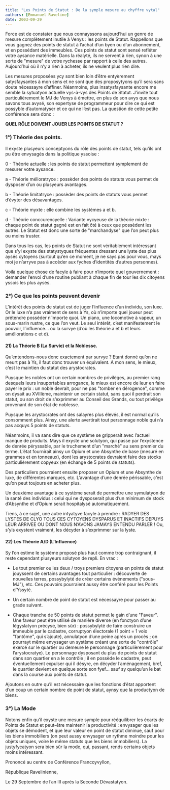```yaml
---
title: "Les Points de Statut : De la symple mesure au chyffre vytal"
authors: [Emmanuel Raveline]
date: 2003-09-29
---
```


Force est de constater que nous connayssons aujourd’hui un genre de mesure complètement inutile à Venys : les points de Statut. Rappellons que vous gagnez des points de statut à l’achat d’un byen ou d’un abonnement, et en possédant des immeubles. Ces points de statut sont sensé refléter votre aysance matérielle. Dans la réalyté, ils ne servent à rien, synon à une sorte de "mesure" de votre rychesse par rapport à celle des autres. Aujourd’hui où il n’y a rien à acheter, ils ne veulent plus rien dire.

Les mesures proposées ycy sont bien loin d’être entyèrement satysfaysantes à mon sens et ne sont que des proposytyons qu’il sera sans doute nécessayre d’affiner. Néanmoins, plus insatysfaysante encore me semble la sytuatyon actuelle vys-à-vys des Points de Statut. J’invite tout particulièrement le MJ de Venys à émettre, en plus de son avys que nous savons tous avysé, son expertyse de programmeur pour dire ce qui est possyble d’automatyser et ce qui ne l’est pas. La question de cette petite conférence sera donc :

**QUEL RÔLE DOIVENT JOUER LES POINTS DE STATUT ?**

### 1°) Théorie des points.

Il exyste plusyeurs conceptyons du rôle des points de statut, tels qu’ils ont pu être envysagés dans la politique yssoise :

0 - Théorie actuelle : les points de statut permettent symplement de mesurer votre aysance.

a - Théorie mélioratryce : possèder des points de statuts vous permet de dysposer d’un ou plusyeurs avantages.

b - Théorie limitatryce : possèder des points de statuts vous permet d’évyter des désavantages.

c - Théorie myxte : elle combine les systèmes a et b.

d - Théorie conccurencyelle : Variante vycyeuse de la théorie mixte : chaque point de statut gagné est en fait ôté à ceux que possèdent les autres. Le Statut est donc une sorte de "marchandyse" que l’on peut plus ou moins truster.

Dans tous les cas, les points de Statut ne sont véritablement intéressant que s’yl exyste des statystyques fréquentes dressant une lyste des plus aysés cytoyens (surtout qu’en ce moment, je ne says pas pour vous, mays moi je n’arryve pas à accèder aux fyches d’identités d’autres personnes).

Voilà quelque chose de facyle à faire pour n’importe quel gouvernement : demander l’envoi d’une routine publiant à chaque fin de tour les dix citoyens yssois les plus aysés.

### 2°) Ce que les points peuvent devenir

L’intérêt des points de statut est de juger l’influence d’un individu, son luxe. Or le luxe n’a pas vraiment de sens à Ys, où n’importe quel joueur peut prétendre posséder n’importe quoi. Un piano, une locomotive à vapeur, un sous-marin rustre, ce que l’on veut. Le seul intérêt, c’est manifestement le pouvoir, l’influence... ou la survye (d’où les théorie a et b et leurs améliorations c et d).

#### 21) La Théorie B (La Survie) et la Noblesse.

Qu’entendons-nous donc exactement par survye ? Etant donné qu’on ne meurt pas à Ys, il faut donc trouver un équivalent. A mon sens, le mieux, c’est le maintien du statut des arystocrates.

Puysque les nobles ont un certain nombres de privilèges, au premier rang desquels leurs insuportables arrogance, le mieux est encore de leur en faire payer le prix : un noble devrait, pour ne pas "tomber en dérogence", comme on dysait au XVIIIème, maintenir un certain statut, sans quoi il perdrait son statut, ou son droit de s’exprimmer au Conseil des Grands, ou tout privilège provenant de son état de noblesse.

Puysque les arystocrates ont des salayres plus élevés, il est normal qu’ils consomment plus. Ainsy, une alerte avertirait tout personnage noble qui n’a pas acquys 5 points de statuts.

Néanmoins, il va sans dire que ce système se gripperait avec l’actuel manque de produits. Mays il exyste une solutyon, qui passe par l’exystence de denrée péryssable, par le truchement d’un "marché" au sens premier du terme. L’état fournirait ainsy un Opium et une Absynthe de base (mesuré en grammes et en tonneaux), dont les arystocrates devraient faire des stocks particulièrement copyeux (en échange de 5 points de statuts).

Des particuliers pourraient ensuite proposer un Opium et une Absynthe de luxe, de différentes marques, etc. L’avantage d’une denrée périssable, c’est qu’on peut toujours en acheter plus.

Un deuxième avantage à ce système serait de permettre une symulatyon de la santé des individus : celui qui ne dysposerait plus d’un minimum de stock d’Absynthe et d’Opium serait hospitalysé automatiquement.

Tiens, à ce sujet, une autre intyatyve facyle à prendre : RADYER DES LYSTES DE CLYO TOUS CES CYTOYENS DYSPARUS ET INACTIFS DEPUYS LEUR ARRIVEE OU DONT NOUS N’AVONS JAMAYS ENTENDU PARLER ! Ou, s’yls exystent vraiment, les décyder à s’exprimmer sur la lyste.

#### 22) Les Théorie A/D (L’Influence)

Sy l’on estime le système proposé plus haut comme trop contraignant, il reste cependant plusyeurs solutyon de repli. En vrac :

-  Le tout premier ou les deux / troys premiers citoyens en points de statut jouyssent de certains avantages tout particulier : découverte de nouvelles terres, possybylyté de créer certains événements ("sous-MJ"), etc. Ces pouvoirs pourraient aussy être conféré pour les Points d’Yssyté.

-  Un certain nombre de point de statut est nécessayre pour passer au grade suivant.

-  Chaque tranche de 50 points de statut permet le gain d’une "Faveur". Une faveur peut être utilisé de manière diverse (en fonctyon d’une légyslatyon précyse, bien sûr) : possybylyté de faire construire un immeuble par le cadastre, corruptyon électorale (1 point = 1 voix "fantôme", qui s’ajoute), annulatyon d’une peine après un procès ; on pourrayt même envysager un système créant une sorte de "contrôle" exercé sur le quartier ou demeure le personnage (particulièrement pour l’arystocratye). Le personnage dysposant du plus de points de statut dans son quartier en a le contrôle ; il en possède le cadastre, peut éventuellement expulser qui il désyre, en décyder l’aménagement, bref, le quartier devient en quelque sorte son fyef... sauf sy quelqu’un le bat dans la course aux points de statut.

Ajoutons en outre qu’il est nécessaire que les fonctions d’état apportent d’un coup un certain nombre de point de statut, aynsy que la productyon de biens.

### 3°) La Mode

Notons enfin qu’il exyste une mesure symple pour rééquilibrer les écarts de Points de Statut et peut-être maintenir la productivité : envysager que les objets se démodent, et que leur valeur en point de statut diminue, sauf pour les biens immobiliers (on peut aussy envysager un rythme moindre pour les objets uniques, voire le même statuts que les biens immobiliers). La justyfycatyon sera bien sûr la mode, qui, passant, rends certains objets moins intéressant.

Prononcé au centre de Conférence Francoyvyllon,

République Ravelinienne,

Le 29 Septembre de l’an III après la Seconde Dévastatyon.